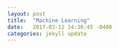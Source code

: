```yaml
---
layout: post
title:  "Machine Learning"
date:   2017-03-12 14:36:45 -0400
categories: jekyll update
---
```


